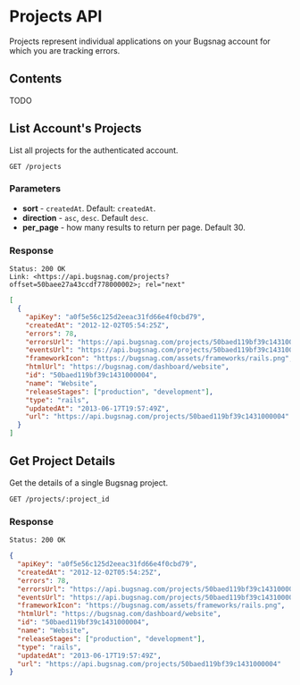 Projects API
============

Projects represent individual applications on your Bugsnag account for which you are tracking errors.


Contents
--------

TODO


List Account's Projects
-----------------------

List all projects for the authenticated account.

```http
GET /projects
```

### Parameters

- **sort** - `createdAt`. Default: `createdAt`.
- **direction** - `asc`, `desc`. Default `desc`.
- **per_page** - how many results to return per page. Default 30.

### Response

```
Status: 200 OK
Link: <https://api.bugsnag.com/projects?offset=50baee27a43ccdf778000002>; rel="next"
```
```json
[
  {
    "apiKey": "a0f5e56c125d2eeac31fd66e4f0cbd79",
    "createdAt": "2012-12-02T05:54:25Z",
    "errors": 78,
    "errorsUrl": "https://api.bugsnag.com/projects/50baed119bf39c1431000004/errors",
    "eventsUrl": "https://api.bugsnag.com/projects/50baed119bf39c1431000004/events",
    "frameworkIcon": "https://bugsnag.com/assets/frameworks/rails.png",
    "htmlUrl": "https://bugsnag.com/dashboard/website",
    "id": "50baed119bf39c1431000004",
    "name": "Website",
    "releaseStages": ["production", "development"],
    "type": "rails",
    "updatedAt": "2013-06-17T19:57:49Z",
    "url": "https://api.bugsnag.com/projects/50baed119bf39c1431000004"
  }
]
```


Get Project Details
-------------------

Get the details of a single Bugsnag project.

```http
GET /projects/:project_id
```

### Response

```http
Status: 200 OK
```
```json
{
  "apiKey": "a0f5e56c125d2eeac31fd66e4f0cbd79",
  "createdAt": "2012-12-02T05:54:25Z",
  "errors": 78,
  "errorsUrl": "https://api.bugsnag.com/projects/50baed119bf39c1431000004/errors",
  "eventsUrl": "https://api.bugsnag.com/projects/50baed119bf39c1431000004/events",
  "frameworkIcon": "https://bugsnag.com/assets/frameworks/rails.png",
  "htmlUrl": "https://bugsnag.com/dashboard/website",
  "id": "50baed119bf39c1431000004",
  "name": "Website",
  "releaseStages": ["production", "development"],
  "type": "rails",
  "updatedAt": "2013-06-17T19:57:49Z",
  "url": "https://api.bugsnag.com/projects/50baed119bf39c1431000004"
}
```






